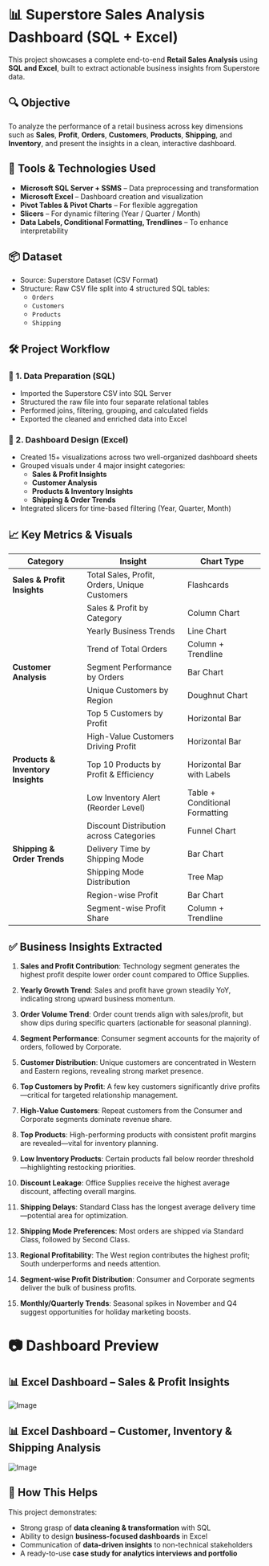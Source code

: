 
# 📊 Superstore Sales Analysis Dashboard (SQL + Excel)

This project showcases a complete end-to-end **Retail Sales Analysis** using **SQL and Excel**, built to extract actionable business insights from Superstore data.


## 🔍 Objective

To analyze the performance of a retail business across key dimensions such as **Sales**, **Profit**, **Orders**, **Customers**, **Products**, **Shipping**, and **Inventory**, and present the insights in a clean, interactive dashboard.


## 🧰 Tools & Technologies Used

- **Microsoft SQL Server + SSMS** – Data preprocessing and transformation  
- **Microsoft Excel** – Dashboard creation and visualization  
- **Pivot Tables & Pivot Charts** – For flexible aggregation  
- **Slicers** – For dynamic filtering (Year / Quarter / Month)  
- **Data Labels, Conditional Formatting, Trendlines** – To enhance interpretability  


## 📦 Dataset

- Source: Superstore Dataset (CSV Format)
- Structure: Raw CSV file split into 4 structured SQL tables:
  - `Orders`
  - `Customers`
  - `Products`
  - `Shipping`


## 🛠️ Project Workflow

### 🔹 1. Data Preparation (SQL)
- Imported the Superstore CSV into SQL Server
- Structured the raw file into four separate relational tables
- Performed joins, filtering, grouping, and calculated fields
- Exported the cleaned and enriched data into Excel

### 🔹 2. Dashboard Design (Excel)
- Created 15+ visualizations across two well-organized dashboard sheets
- Grouped visuals under 4 major insight categories:
  - **Sales & Profit Insights**
  - **Customer Analysis**
  - **Products & Inventory Insights**
  - **Shipping & Order Trends**
- Integrated slicers for time-based filtering (Year, Quarter, Month)


## 📈 Key Metrics & Visuals

| Category | Insight | Chart Type |
|----------|---------|------------|
| **Sales & Profit Insights** | Total Sales, Profit, Orders, Unique Customers | Flashcards |
| | Sales & Profit by Category | Column Chart |
| | Yearly Business Trends | Line Chart |
| | Trend of Total Orders | Column + Trendline |
| **Customer Analysis** | Segment Performance by Orders | Bar Chart |
| | Unique Customers by Region | Doughnut Chart |
| | Top 5 Customers by Profit | Horizontal Bar |
| | High-Value Customers Driving Profit | Horizontal Bar |
| **Products & Inventory Insights** | Top 10 Products by Profit & Efficiency | Horizontal Bar with Labels |
| | Low Inventory Alert (Reorder Level) | Table + Conditional Formatting |
| | Discount Distribution across Categories | Funnel Chart |
| **Shipping & Order Trends** | Delivery Time by Shipping Mode | Bar Chart |
| | Shipping Mode Distribution | Tree Map |
| | Region-wise Profit | Bar Chart |
| | Segment-wise Profit Share | Column + Trendline |


## ✅ Business Insights Extracted

1. **Sales and Profit Contribution**: Technology segment generates the highest profit despite lower order count compared to Office Supplies.

2. **Yearly Growth Trend**: Sales and profit have grown steadily YoY, indicating strong upward business momentum.

3. **Order Volume Trend**: Order count trends align with sales/profit, but show dips during specific quarters (actionable for seasonal planning).

4. **Segment Performance**: Consumer segment accounts for the majority of orders, followed by Corporate.

5. **Customer Distribution**: Unique customers are concentrated in Western and Eastern regions, revealing strong market presence.

6. **Top Customers by Profit**: A few key customers significantly drive profits—critical for targeted relationship management.

7. **High-Value Customers**: Repeat customers from the Consumer and Corporate segments dominate revenue share.

8. **Top Products**: High-performing products with consistent profit margins are revealed—vital for inventory planning.

9. **Low Inventory Products**: Certain products fall below reorder threshold—highlighting restocking priorities.

10. **Discount Leakage**: Office Supplies receive the highest average discount, affecting overall margins.

11. **Shipping Delays**: Standard Class has the longest average delivery time—potential area for optimization.

12. **Shipping Mode Preferences**: Most orders are shipped via Standard Class, followed by Second Class.

13. **Regional Profitability**: The West region contributes the highest profit; South underperforms and needs attention.

14. **Segment-wise Profit Distribution**: Consumer and Corporate segments deliver the bulk of business profits.

15. **Monthly/Quarterly Trends**: Seasonal spikes in November and Q4 suggest opportunities for holiday marketing boosts.


# 📷 Dashboard Preview

## 📊 Excel Dashboard – Sales & Profit Insights

![Image](https://github.com/user-attachments/assets/c3867b12-4d3d-4c5a-9150-870c0471cdd6)


## 📊 Excel Dashboard – Customer, Inventory & Shipping Analysis

![Image](https://github.com/user-attachments/assets/7fef27d2-d41e-4ac6-9495-84206304ba8c)



## 🔗 How This Helps

This project demonstrates:
- Strong grasp of **data cleaning & transformation** with SQL  
- Ability to design **business-focused dashboards** in Excel  
- Communication of **data-driven insights** to non-technical stakeholders  
- A ready-to-use **case study for analytics interviews and portfolio**
